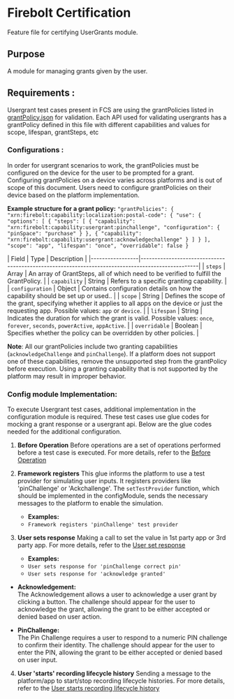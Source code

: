 # Firebolt Certification
Feature file for certifying UserGrants module.

## Purpose
A module for managing grants given by the user.

## Requirements :
Usergrant test cases present in FCS are using the grantPolicies listed in [grantPolicy.json](../../fixtures/grantPolicy.json) for validation. Each API used for validating usergrants has a grantPolicy defined in this file with different capabilities and values for scope, lifespan, grantSteps, etc

### Configurations : 
In order for usergrant scenarios to work, the grantPolicies must be configured on the device for the user to be prompted for a grant. Configuring grantPolicies on a device varies across platforms and is out of scope of this document. Users need to configure grantPolicies on their device based on the platform implementation.

  **Example structure for a grant policy:**
                    ```
                        "grantPolicies": {
                            "xrn:firebolt:capability:localization:postal-code": {
                                    "use": {
                                        "options": [
                                            {
                                                "steps": [
                                                    {
                                                        "capability": "xrn:firebolt:capability:usergrant:pinchallenge",
                                                        "configuration": {
                                                            "pinSpace": "purchase"
                                                        }
                                                    },
                                                    {
                                                        "capability": "xrn:firebolt:capability:usergrant:acknowledgechallenge"
                                                    }
                                                ]
                                            }
                                        ],
                                        "scope": "app",
                                        "lifespan": "once",
                                        "overridable": false
                                    }
                           ```         

| Field           | Type    | Description                                                                                      |
|-----------------|--------------------------------------------------------------------------------------------------|
| `steps`         | Array   | An array of GrantSteps, all of which need to be verified to fulfill the GrantPolicy.             |
| `capability`    | String  | Refers to a specific granting capability.                                                        |
| `configuration` | Object  | Contains configuration details on how the capability should be set up or used..                  |
| `scope`         | String  | Defines the scope of the grant, specifying whether it applies to all apps on the device or just the requesting app. Possible values: `app` or `device`.         |
| `lifespan`      | String  | Indicates the duration for which the grant is valid. Possible values: `once`, `forever`, `seconds`, `powerActive`, `appActive`.                                                       |
| `overridable`   | Boolean | Specifies whether the policy can be overridden by other policies.                                            |

**Note**: All our grantPolicies include two granting capabilities (`acknowledgeChallenge` and `pinChallenge`). If a platform does not support one of these capabilities, remove the unsupported step from the grantPolicy before execution. Using a granting capability that is not supported by the platform may result in improper behavior.

### Config module Implementation:

To execute Usergrant test cases, additional implementation in the configuration module is required. These test cases use glue codes for mocking a grant response or a usergrant api. Below are the glue codes needed for the additional configuration.

1. **Before Operation**
   Before operations are a set of operations performed before a test case is executed. For more details, refer to the [Before Operation](https://github.com/rdkcentral/firebolt-certification-suite/blob/dev/README.md#before-operation)

2. **Framework registers** 
   This glue informs the platform to use a test provider for simulating user inputs. It registers providers like 'pinChallenge' or 'Ackchallenge'. The `setTestProvider` function, which should be implemented in the configModule, sends the necessary messages to the platform to enable the simulation.
    - **Examples:**
     - `Framework registers 'pinChallenge' test provider`

3. **User sets response**
   Making a call to set the value in 1st party app or 3rd party app. For more details, refer to the [User set response](https://github.com/rdkcentral/firebolt-certification-suite/blob/dev/cypress/support/step_definitions/providerCalls.md#user-set-response-for-)
    - **Examples:**
     - `User sets response for 'pinChallenge correct pin'`
     - `User sets response for 'acknowledge granted'`
  
  - **Acknowledgement:**  
     The Acknowledgement allows a user to acknowledge a user grant by clicking a button. The challenge should appear for the user to acknowledge the grant, allowing the grant to be either accepted or denied based on user action. 

   - **PinChallenge:**  
     The Pin Challenge requires a user to respond to a numeric PIN challenge to confirm their identity. The challenge should appear for the user to enter the PIN, allowing the grant to be either accepted or denied based on user input.

4. **User 'starts' recording lifecycle history**
   Sending a message to the platform/app to start/stop recording lifecycle histories. For more details, refer to the [User starts recording lifecycle history](https://github.com/rdkcentral/firebolt-certification-suite/blob/dev/cypress/support/step_definitions/providerCalls.md#user--recording-lifecycle-history-for-)